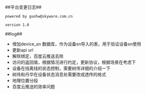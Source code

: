 ##平台变更日志##

	powered by guohw@skyware.com.cn

	version 1.0

##log##

+ 增加device_sn 数据库，作为设备sn导入的表，用于验证设备sn使用
+ 更新api url
+ 解除绑定，百度云推送去除
+ 访问的返回值，根据情况进行约定，更新协议，根据场景在考虑下
+ 设备在线离线的状态控制，需要树伟详细的介绍一下
+ 树伟和丹华在设备状态消息处需要改成透传的格式
+ 地理位置分段
+ 百度云推送的效率问题